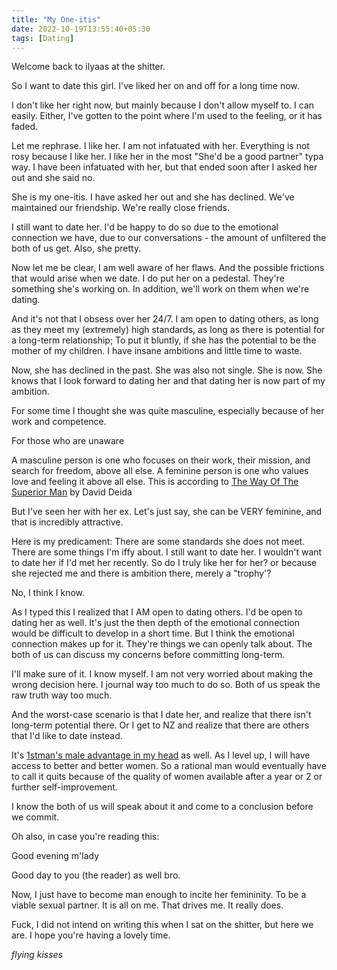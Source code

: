 ```yaml
---
title: "My One-itis"
date: 2022-10-19T13:55:40+05:30
tags: [Dating]
---
```

Welcome back to ilyaas at the shitter.

So I want to date this girl. I've liked her on and off for a long time now.

I don't like her right now, but mainly because I don't allow myself to. I can easily. Either, I've gotten to the point where I'm used to the feeling, or it has faded.

Let me rephrase. I like her. I am not infatuated with her. Everything is not rosy because I like her. I like her in the most  "She'd be a good partner" typa way. I have been infatuated with her, but that ended soon after I asked her out and she said no.

She is my one-itis. I have asked her out and she has declined. We've maintained our friendship. We're really close friends.

I still want to date her. I'd be happy to do so due to the emotional connection we have, due to our conversations - the amount of unfiltered the both of us get. Also, she pretty.

Now let me be clear, I am well aware of her flaws. And the possible frictions that would arise when we date. I do put her on a pedestal. They're something she's working on. In addition, we'll work on them when we're dating.

And it's not that I obsess over her 24/7. I am open to dating others, as long as they meet my (extremely) high standards, as long as there is potential for a long-term relationship; To put it bluntly, if she has the potential to be the mother of my children. I have insane ambitions and little time to waste.

Now, she has declined in the past. She was also not single. She is now. She knows that I look forward to dating her and that dating her is now part of my ambition.

For some time I thought she was quite masculine, especially because of her work and competence.

For those who are unaware

A masculine person is one who focuses on their work, their mission, and search for freedom, above all else. A feminine person is one who values love and feeling it above all else. This is according to [The Way Of The Superior Man](https://3lib.net/book/2883297/a6a90f) by David Deida

But I've seen her with her ex. Let's just say, she can be VERY feminine, and that is incredibly attractive.

Here is my predicament:
There are some standards she does not meet. There are some things I'm iffy about. I still want to date her. I wouldn't want to date her if I'd met her recently. So do I truly like her for her? or because she rejected me and there is ambition there, merely a "trophy'?

No, I think I know.

As I typed this I realized that I AM open to dating others. I'd be open to dating her as well. It's just the then depth of the emotional connection would be difficult to develop in a short time. But I think the emotional connection makes up for it. They're things we can openly talk about. The both of us can discuss my concerns before committing long-term.

I'll make sure of it. I know myself. I am not very worried about making the wrong decision here. I journal way too much to do so. Both of us speak the raw truth way too much.

And the worst-case scenario is that I date her, and realize that there isn't long-term potential there. Or I get to NZ and realize that there are others that I'd like to date instead.

It's [1stman's male advantage in my head](https://3lib.net/book/18328342/4bd1b6) as well. As I level up, I will have access to better and better women. So a rational man would eventually have to call it quits because of the quality of women available after a year or 2 or further self-improvement.

I know the both of us will speak about it and come to a conclusion before we commit.

Oh also, in case you're reading this:

Good evening m'lady

Good day to you (the reader) as well bro.

Now, I just have to become man enough to incite her femininity. To be a viable sexual partner. It is all on me. That drives me. It really does.

Fuck, I did not intend on writing this when I sat on the shitter, but here we are. I hope you're having a lovely time.

*flying kisses*
